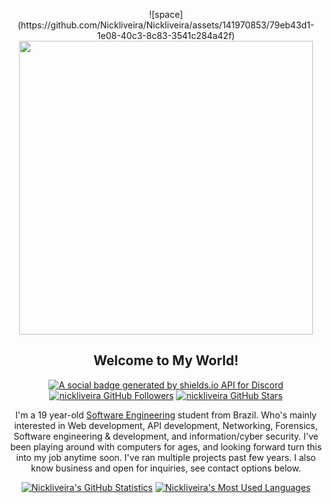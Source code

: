 <p align="center">
![space](https://github.com/Nickliveira/Nickliveira/assets/141970853/79eb43d1-1e08-40c3-8c83-3541c284a42f)

<img width="470" src="/Nickliveira/assets/141970853/79eb43d1-1e08-40c3-8c83-3541c284a42f](https://github.com/Nickliveira/Nickliveira/assets/141970853/79eb43d1-1e08-40c3-8c83-3541c284a42f">

</p>

<p align="center">
	<h2 align="center">Welcome to My World!</h2>
	<p align="center"><a href="https://discord.gg"><img src="https://img.shields.io/discord/1025109551797772348?style=for-the-badge" title="https://discord.gg/finland" alt="A social badge generated by shields.io API for Discord"></a> <a href="https://github.com/nickliveira?tab=followers"><img src="https://img.shields.io/github/followers/nickliveira?style=for-the-badge" alt="nickliveira GitHub Followers" title="nickliveira GitHub Followers"></a> <a href="#"><img src="https://img.shields.io/github/stars/nickliveira?style=for-the-badge" alt="nickliveira GitHub Stars" title="nickliveira GitHub Stars"></a>
	</p>
</p>

<p align="center">I'm a 19 year-old <a href="https://en.wikipedia.org/wiki/Software_engineering">Software Engineering</a> student from Brazil. Who's mainly interested in Web development, API development, Networking, Forensics, Software engineering & development, and information/cyber security. I've been playing around with computers for ages, and looking forward turn this into my job anytime soon. I've ran multiple projects past few years. I also know business and open for inquiries, see contact options below.
</p>

<p align="center">
	<a href="https://github.com/nickliveira"><img src="https://github-readme-stats.vercel.app/api?username=nickliveira&theme=swift&hide=prs,issues&count_private=true" title="Nickliveira's GitHub Statistics" alt="Nickliveira's GitHub Statistics"></a> <a href="https://github.com/nickliveira"><img src="https://github-readme-stats.vercel.app/api/top-langs/?username=nickliveira&&theme=swift&layout=compact" title="Nickliveira's Most Used Languages" alt="Nickliveira's Most Used Languages"></a>
</p>

<p>
